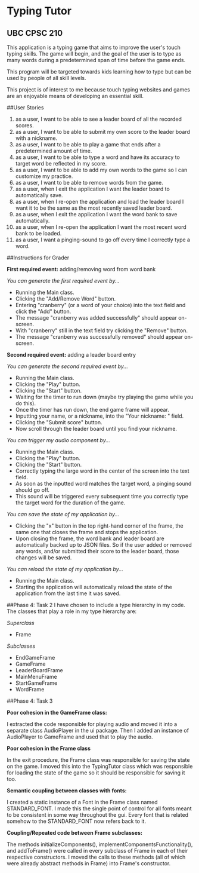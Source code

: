 # Typing Tutor
## UBC CPSC 210

This application is a typing game that aims to improve the user's touch typing skills.
The game will begin, and the goal of the user is to type as many words during a predetermined span of time
before the game ends.
 
This program will be targeted towards kids learning how to type but can be used by people of all skill levels.

This project is of interest to me because touch typing websites and games are an enjoyable means of developing an
essential skill.

##User Stories
1. as a user, I want to be able to see a leader board of all the recorded scores.
2. as a user, I want to be able to submit my own score to the leader board with a nickname.
3. as a user, I want to be able to play a game that ends after a predetermined amount of time.
4. as a user, I want to be able to type a word and have its accuracy to target word be reflected in my score.
5. as a user, I want to be able to add my own words to the game so I can customize my practice.
6. as a user, I want to be able to remove words from the game.
7. as a user, when I exit the application I want the leader board to automatically save.
8. as a user, when I re-open the application and load the leader board I want it to be the same as the most recently
  saved leader board.
9. as a user, when I exit the application I want the word bank to save automatically.
10. as a user, when I re-open the application I want the most recent word bank to be loaded.
11. as a user, I want a pinging-sound to go off every time I correctly type a word.

##Instructions for Grader

**First required event:** adding/removing word from word bank

*You can generate the first required event by...*
- Running the Main class.
- Clicking the "Add/Remove Word" button.
- Entering "cranberry" (or a word of your choice) into the text field and click the "Add" button.
- The message "cranberry was added successfully" should appear on-screen.
- With "cranberry" still in the text field try clicking the "Remove" button.
- The message "cranberry was successfully removed" should appear on-screen.

**Second required event:** adding a leader board entry

*You can generate the second required event by...*
- Running the Main class.
- Clicking the "Play" button.
- Clicking the "Start" button.
- Waiting for the timer to run down (maybe try playing the game while you do this).
- Once the timer has run down, the end game frame will appear.
- Inputting your name, or a nickname, into the "Your nickname: " field.
- Clicking the "Submit score" button.
- Now scroll through the leader board until you find your nickname.

*You can trigger my audio component by...*
- Running the Main class.
- Clicking the "Play" button.
- Clicking the "Start" button.
- Correctly typing the large word in the center of the screen into the text field.
- As soon as the inputted word matches the target word, a pinging sound should go off.
- This sound will be triggered every subsequent time you correctly type the target word for the duration of the game.

*You can save the state of my application by...*
- Clicking the "x" button in the top right-hand corner of the frame, the same one that closes the frame and stops the 
application.
- Upon closing the frame, the word bank and leader board are automatically backed up to JSON files. So if the user added
or removed any words, and/or submitted their score to the leader board, those changes will be saved.

*You can reload the state of my application by...*
- Running the Main class.
- Starting the application will automatically reload the state of the application from the last time it was saved.

##Phase 4: Task 2
I have chosen to include a type hierarchy in my code.
The classes that play a role in my type hierarchy are:

*Superclass*
- Frame

*Subclasses*
- EndGameFrame
- GameFrame
- LeaderBoardFrame
- MainMenuFrame
- StartGameFrame
- WordFrame

##Phase 4: Task 3

**Poor cohesion in the GameFrame class:**

I extracted the code responsible for playing audio and moved it into a separate class AudioPlayer in the ui package.
Then I added an instance of AudioPlayer to GameFrame and used that to play the audio.

**Poor cohesion in the Frame class**

In the exit procedure, the Frame class was responsible for saving the state on the game. I moved this into the
TypingTutor class which was responsible for loading the state of the game so it should be responsible for saving it too.

**Semantic coupling between classes with fonts:**

I created a static instance of a Font in the Frame class named STANDARD_FONT. I made this the single point of control
for all fonts meant to be consistent in some way throughout the gui. Every font that is related somehow to the 
STANDARD_FONT now refers back to it.

**Coupling/Repeated code between Frame subclasses:**

The methods initializeComponents(), implementComponentsFunctionality(), and addToFrame() were called in every
subclass of Frame in each of their respective constructors. I moved the calls to these methods (all of which were 
already abstract methods in Frame) into Frame's constructor.